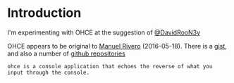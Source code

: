 # Introduction

I'm experimenting with OHCE at the suggestion of [@DavidRooN3y][1]

OHCE appears to be original to [Manuel Rivero][2] (2016-05-18). 
There is a [gist][3], and also a number of [github repositories][4]
 
```
ohce is a console application that echoes the reverse of what you input through the console.
```
                               
[1]: https://twitter.com/DavidRooN3y/status/1560726560730222593
[2]: http://garajeando.blogspot.com/2016/05/the-ohce-kata-short-and-simple-exercise.html
[3]: https://gist.github.com/trikitrok/34ea4433bb88659ec4c557839c83aa26
[4]: https://github.com/trikitrok?tab=repositories&q=ohce&type=&language=&sort=stargazers
